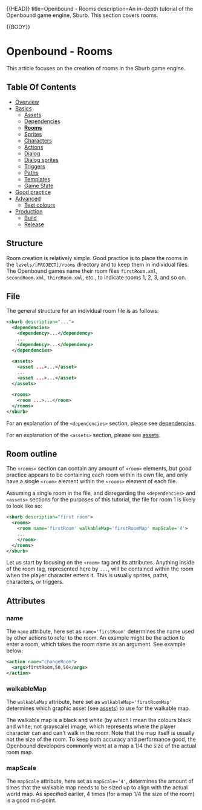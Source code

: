 {{HEAD}}
title=Openbound - Rooms
description=An in-depth tutorial of the Openbound game engine, Sburb. This section covers rooms.

{{BODY}}

# Openbound - Rooms

This article focuses on the creation of rooms in the Sburb game engine.

## Table Of Contents

-   [Overview](./openbound-overview)
-   [Basics](./openbound-basics)
    -   [Assets](./openbound-assets)
    -   [Dependencies](./openbound-dependencies)
    -   [**Rooms**](./openbound-rooms)
    -   [Sprites](./openbound-sprites)
    -   [Characters](./openbound-characters)
    -   [Actions](./openbound-actions)
    -   [Dialog](./openbound-dialog)
    -   [Dialog sprites](./openbound-dialog-sprites)
    -   [Triggers](./openbound-triggers)
    -   [Paths](./openbound-paths)
    -   [Templates](./openbound-templates)
    -   [Game State](./openbound-gamestate)
-   [Good practice](./openbound-good-practice)
-   [Advanced](./openbound-advanced)
    -   [Text colours](./openbound-text-colours)
-   [Production](./openbound-production)
    -   [Build](./openbound-build)
    -   [Release](openbound-release)

## Structure

Room creation is relatively simple. Good practice is to place the rooms in the `levels/[PROJECT]/rooms` directory and to keep them in individual files. The Openbound games name their room files `firstRoom.xml`, `secondRoom.xml`, `thirdRoom.xml`, etc., to indicate rooms 1, 2, 3, and so on.

## File

The general structure for an individual room file is as follows:

```xml
<sburb description="...">
  <dependencies>
    <dependency>...</dependency>
    ...
    <dependency>...</dependency>
  </dependencies>

  <assets>
    <asset ...>...</asset>
    ...
    <asset ...>...</asset>
  </assets>

  <rooms>
    <room ...>...</room>
  </rooms>
</sburb>
```

For an explanation of the `<dependencies>` section, please see [dependencies](./openbound-dependencies).

For an explanation of the `<assets>` section, please see [assets](./openbound-assets).

## Room outline

The `<rooms>` section can contain any amount of `<room>` elements, but good practice appears to be containing each room within its own file, and only have a single `<room>` element within the `<rooms>` element of each file.

Assuming a single room in the file, and disregarding the `<dependencies>` and `<assets>` sections for the purposes of this tutorial, the file for room 1 is likely to look like so:

```xml
<sburb description="first room">
  <rooms>
    <room name='firstRoom' walkableMap='firstRoomMap' mapScale='4'>
    ...
    </room>
  </rooms>
</sburb>
```

Let us start by focusing on the `<room>` tag and its attributes. Anything inside of the room tag, represented here by `...`, will be contained within the room when the player character enters it. This is usually sprites, paths, characters, or triggers.

## Attributes

### name

The `name` attribute, here set as `name='firstRoom'` determines the name used by other actions to refer to the room. An example might be the action to enter a room, which takes the room name as an argument. See example below:

```xml
<action name="changeRoom">
  <args>firstRoom,50,50</args>
</action>
```

### walkableMap

The `walkableMap` attribute, here set as `walkableMap='firstRoomMap'` determines which graphic asset (see [assets](./openbound-assets)) to use for the walkable map.

The walkable map is a black and white (by which I mean the colours black and white; not grayscale) image, which represents where the player character can and can't walk in the room. Note that the map itself is usually not the size of the room. To keep both accuracy and performance good, the Openbound developers commonly went at a map a 1/4 the size of the actual room map.

### mapScale

The `mapScale` attribute, here set as `mapScale='4'`, determines the amount of times that the walkable map needs to be sized up to align with the actual world map. As specified earlier, 4 times (for a map 1/4 the size of the room) is a good mid-point.
